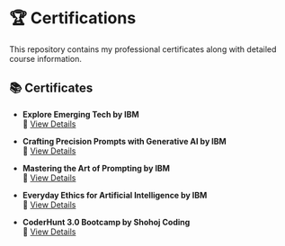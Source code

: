 # 🏆 Certifications

This repository contains my professional certificates along with detailed course information.

## 📚 Certificates

- **Explore Emerging Tech by IBM**  
  📄 [View Details](https://github.com/Hurairiam/certifications/blob/main/Explore%20Emerging%20Tech%20by%20IBM/README.md)

- **Crafting Precision Prompts with Generative AI by IBM**  
  📄 [View Details](https://github.com/Hurairiam/certifications/blob/main/Crafting%20Precision%20Prompts%20with%20Generative%20AI%20by%20IBM/README.md)

- **Mastering the Art of Prompting by IBM**  
  📄 [View Details](https://github.com/Hurairiam/certifications/blob/main/Mastering%20the%20Art%20of%20Prompting%20by%20IBM/README.md)

- **Everyday Ethics for Artificial Intelligence by IBM**  
  📄 [View Details](https://github.com/Hurairiam/certifications/blob/main/Everyday%20Ethics%20for%20Artificial%20Intelligence%20by%20IBM/README.md)

- **CoderHunt 3.0 Bootcamp by Shohoj Coding**  
  📄 [View Details](https://github.com/Hurairiam/certifications/blob/main/CoderHunt%203.0%20Bootcamp%20by%20Shohoj%20Coding/README.md)

